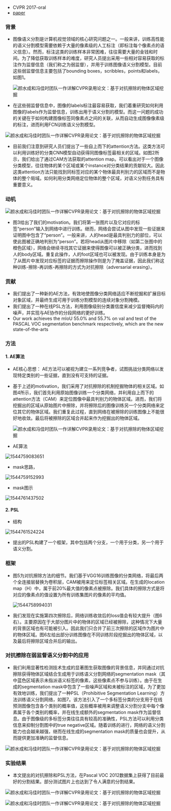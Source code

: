 * CVPR 2017-oral
* [paper](paper/21.005-18-Object-Region-Mining-with-Adversarial-Erasing-A-Simple-Classification-to.pdf)

### 背景

* 图像语义分割是计算机视觉领域的核心研究问题之一。一般来讲，训练高性能的语义分割模型需要依赖于大量的像素级的人工标注（即标注每个像素点的语义信息）。然而，标注这类的训练样本非常困难，往往需要大量的金钱和时间。为了降低获取训练样本的难度，研究人员提出采用一些相对容易获取的标注作为监督信息（我们称之为弱监督），并用于训练图像语义分割模型。目前这些弱监督信息主要包括了bounding boxes，scribbles，points和labels，如图1。

  ![颜水成和冯佳时团队一作详解CVPR录用论文：基于对抗擦除的物体区域挖掘](readme/21.005-01.png)

* 在这些弱监督信息中，图像的labels标注最容易获取，我们着重研究如何利用图像的labels作为监督信息，训练出用于语义分割的模型。而这一问题的成功的关键在于如何构建图像标签同像素点之间的关联，从而自动生成图像像素级的标注，进而利用FCN训练语义分割模型。

![颜水成和冯佳时团队一作详解CVPR录用论文：基于对抗擦除的物体区域挖掘](readme/21.005-02.png)

* 目前我们注意到研究人员们提出了一些自上而下的attention方法。这类方法可以利用训练好的分类CNN模型自动获得同图像标签最相关的区域。如图2所示，我们给出了通过CAM方法获取的attention map。可以看出对于一个图像分类模型，往往物体的某个区域或某个instance对分类结果的贡献较大。因此这类attention方法只能找到同标签对应的某个物体最具判别力的区域而不是物体的整个局域。如何利用分类网络定位物体的整个区域，对语义分割任务具有重要意义。

### 动机

![颜水成和冯佳时团队一作详解CVPR录用论文：基于对抗擦除的物体区域挖掘](readme/21.005-03.png)

* 图3给出了我们的motivation。我们将第一张图片以及它对应的标签“person”输入到网络中进行训练。继而，网络会尝试从图中发现一些证据来证明图中包含了“person”。一般来讲，人的head是最具判别力的部位，可以使此图被正确地判别为“person”。若将head从图片中移除（如第二张图中的橙色区域），网络会继续寻找其它证据来使得图像可以被正确分类，进而找到人的body区域。重复此操作，人的foot区域也可以被发现。由于训练本身是为了从图片中发现对应标签的证据而擦除操作则是为了掩盖证据，因此我们称这种训练-擦除-再训练-再擦除的方式为对抗擦除（adversarial erasing）。

### 贡献

* 我们提出了一种新的AE方法，有效地使图像分类网络适应不断挖掘和扩展目标对象区域，并最终生成可用于训练分割模型的连续对象分割掩模。
* 我们提出了一种在线PSL方法，利用图像级别分类置信度来减少监督掩码内的噪声，并实现与AE协作的分段网络的更好训练。
* Our work achieves the mIoU 55.0% and 55.7% on val and test of the PASCAL VOC segmentation benchmark respectively, which are the new state-of-the-arts 

### 方法

#### 1. AE算法

* AE核心思想： AE方法可以被视为建立一系列竞争者，试图挑战分类网络以发现特定类别的一些证据，直到没有可支持的证据。

* 基于上述的motivation，我们采用了对抗擦除的机制挖掘物体的相关区域。如图4所示，我们首先利用原始图像训练一个分类网络，并利用自上而下的attention方法（CAM）来定位图像中最具判别力的物体区域。进而，我们将挖掘出的区域从原始图片中擦除，并将擦除后的图像训练另一个分类网络来定位其它的物体区域。我们重复此过程，直到网络在被擦除的训练图像上不能很好地收敛。最后将被擦除的区域合并起来作为挖掘出的物体区域。

  ![颜水成和冯佳时团队一作详解CVPR录用论文：基于对抗擦除的物体区域挖掘](readme/21.005-对抗擦除方法.png)

* AE算法

![1544759083651](readme/21.005-AE算法.png)

* mask思路，

![1544759152993](readme/21.005-mask_思想.png)

* mask图示

![1544761437502](readme/21.005-mask_图示.png)

#### 2. PSL

* 结构

![1544761524224](readme/21.005-PSL_结构.png)

* 提出的PSL构建了一个框架，其中包括两个分支，一个用于分类，另一个用于语义分割。

### 框架

* 图5为对抗擦除方法的细节。我们基于VGG16训练图像的分类网络，将最后两个全连接层替换为卷积层，CAM被用来定位标签相关区域。在生成的location map（H）中，属于前20%最大值的像素点被擦除。我们具体的擦除方式是将对应的像素点的值设置为所有训练集图片的像素的平均值。

  ![1544758994031](readme/21.005-对抗擦除框架.png)

* 我们发现在实施第四次擦除后，网络训练收敛后的loss值会有较大提升（图6右）。主要原因在于大部分图片中的物体的区域已经被擦除，这种情况下大量的背景区域也有可能被引入。因此我们只合并了前三次擦除的区域作为图片中的物体区域。图6左给出部分训练图像在不同训练阶段挖掘出的物体区域，以及最后将擦除区域合并后的输出。

### 对抗擦除在弱监督语义分割中的应用

* 我们利用显著性检测技术生成的显著图生获取图像的背景信息，并同通过对抗擦除获得物体区域结合生成用于训练语义分割网络的segmentation mask（其中蓝色区域表示未指派语义标签的像素，这些像素点不参与训练）。由于在生成的segmentation mask中包含了一些噪声区域和未被标注的区域，为了更加有效地训练，我们提出了一种PSL（Prohibitive Segmentation Learning）方法训练语义分割网络，如图7。该方法引入了一个多标签分类的分支用于在线预测图像包含各个类别的概率值，这些概率被用来调整语义分割分支中每个像素属于各个类别的概率，并在线生成额外的segmentation mask作为监督信息。由于图像级的多标签分类往往具有较高的准确性，PSL方法可以利用分类信息来抑制分割图中的true negative区域。随着训练的进行，网络的语义分割能力也会越来越强，继而在线生成的segmentation mask的质量也会提升，从而提供更加准确的监督信息。

![颜水成和冯佳时团队一作详解CVPR录用论文：基于对抗擦除的物体区域挖掘](readme/21.005-对抗擦除方法在语义分割的应用.png)

### 实验结果

* 本文提出的对抗擦除和PSL方法，在Pascal VOC 2012数据集上获得了目前最好的分割结果。部分测试图片上也达到了令人满意的分割结果。

![颜水成和冯佳时团队一作详解CVPR录用论文：基于对抗擦除的物体区域挖掘](readme/21.005-实验.png)

![颜水成和冯佳时团队一作详解CVPR录用论文：基于对抗擦除的物体区域挖掘](readme/21.005-实验_02.png)